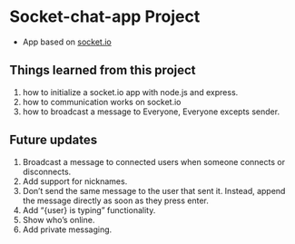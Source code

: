 # Socket-chat-app Project

- App based on [socket.io]()

## Things learned from this project

1. how to initialize a socket.io app with node.js and express.
2. how to communication works on socket.io
3. how to broadcast a message to Everyone, Everyone excepts sender.

## Future updates

1. Broadcast a message to connected users when someone connects or disconnects.
2. Add support for nicknames.
3. Don’t send the same message to the user that sent it. Instead, append the message directly as soon as they press enter.
4. Add “{user} is typing” functionality.
5. Show who’s online.
6. Add private messaging.
